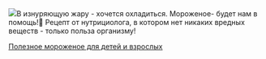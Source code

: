 <!--2025-07-11 16:24:43-->
<div class="yb">
  <div class="rss povarenok"><a href="https://www.povarenok.ru/recipes/show/182905/"><img src="https://www.povarenok.ru/data/cache/2025jul/11/24/3184100_75026-640x480.jpg"></a>В изнуряющую жару - хочется охладиться. Мороженое- будет нам в помощь!&#127846;
Рецепт от нутрициолога, в котором нет никаких вредных веществ - только польза организму! <p class="titl"><a href="https://www.povarenok.ru/recipes/show/182905/">Полезное мороженое для детей и взрослых</a></p></div>
</div>
